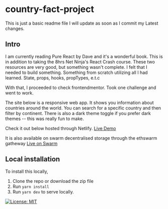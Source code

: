 # country-fact-project

This is just a basic readme file I will update as soon as I commit my Latest changes.

## Intro

I am currently reading Pure React by Dave and it's a wonderful book. This is in addition to taking the 8hrs Net Ninja's React Crash course. These two resources are very good, but something wasn't complete. I felt that I needed to build something. Something from scratch utilizing all I had learned. State, props, hooks, propTypes, e.t.c

With that, I proceeded to check frontendmentor. Took one challenge and went to work.

The site below is a responsive web app. It shows you information about countries around the world. You can search for a specific country and then filter by continent.
There is also a dark theme toggle if you prefer dark themes -- this was really fun to make.

Check it out below hosted through Netlify.
[Live Demo](https://country-fact.netlify.app/)

It is also available on swarm decentralised storage through the ethswarm gatheway
[Live on Swarm](https://bah5acgzauwjg4hrcq6kwyfqwotz76bydgowyywebbrobdn4za5w4id7m4yda.bzz.link/)

## Local installation

To install this locally,

1. Clone the repo or download the zip file
2. Run `yarn install`
3. Run `yarn dev` to serve locally.

[![License: MIT](https://img.shields.io/badge/License-MIT-yellow.svg)](https://opensource.org/licenses/MIT)
